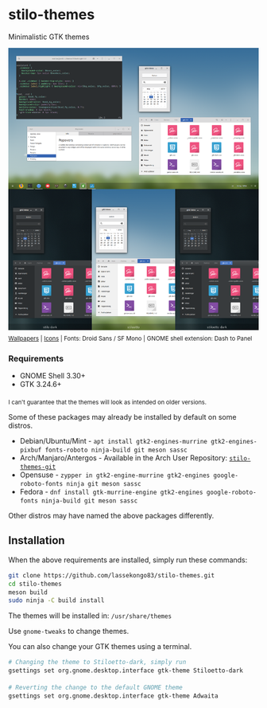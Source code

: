 # stilo-themes
Minimalistic GTK themes

![Stilo themes](images/preview.png?raw=true)
<sub>[Wallpapers](https://imgur.com/a/zrijHvk) | [Icons](https://github.com/vinceliuice/Tela-icon-theme) | Fonts: Droid Sans / SF Mono | GNOME shell extension: Dash to Panel</sub>

### Requirements

- GNOME Shell 3.30+
- GTK 3.24.6+

<sub>I can't guarantee that the themes will look as intended on older versions.</sub>

Some of these packages may already be installed by default on some distros.

* Debian/Ubuntu/Mint - `apt install gtk2-engines-murrine gtk2-engines-pixbuf fonts-roboto ninja-build git meson sassc`
* Arch/Manjaro/Antergos - Available in the Arch User Repository: [`stilo-themes-git`](https://aur.archlinux.org/packages/stilo-themes-git/)
* Opensuse - `zypper in gtk2-engine-murrine gtk2-engines google-roboto-fonts ninja git meson sassc`
* Fedora - `dnf install gtk-murrine-engine gtk2-engines google-roboto-fonts ninja-build git meson sassc`

Other distros may have named the above packages differently.

## Installation

When the above requirements are installed, simply run these commands:
```bash
git clone https://github.com/lassekongo83/stilo-themes.git
cd stilo-themes
meson build
sudo ninja -C build install
```
The themes will be installed in: `/usr/share/themes`

Use `gnome-tweaks` to change themes.

You can also change your GTK themes using a terminal.
```bash
# Changing the theme to Stiloetto-dark, simply run
gsettings set org.gnome.desktop.interface gtk-theme Stiloetto-dark

# Reverting the change to the default GNOME theme
gsettings set org.gnome.desktop.interface gtk-theme Adwaita
```
